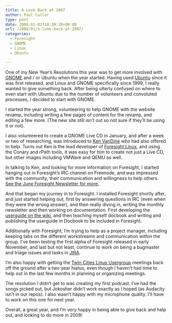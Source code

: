 ```yaml
---
title: A Look Back at 2007
author: Paul Cutler
type: post
date: 2008-01-01T18:39:20+00:00
url: /2008/01/a-look-back-at-2007/
categories:
  - Foresight
  - GNOME
  - Linux
  - Ubuntu

---
```

One of my New Year&#8217;s Resolutions this year was to get more involved with [GNOME][1] and / or Ubuntu when the year started. Having used [Ubuntu][2] since it was first released, and Linux and GNOME specifically since 1999, I really wanted to give something back. After being utterly confused on where to even start with Ubuntu due to the number of volunteers and convoluted processes, I decided to start with GNOME.

I started the year strong, volunteering to help GNOME with the website revamp, including writing a few pages of content for the revamp, and editing a few more. (The new site still isn&#8217;t out so not sure if they&#8217;ll be using it or not).

I also volunteered to create a GNOME Live CD in January, and after a week or two of researching, was introduced to [Ken VanDine][3] who had also offered to help. Turns out Ken is the lead developer of [Foresight Linux][4], and using the Conary and rPath tools, it was easy for him to create not just a Live CD, but other images including VMWare and QEMU as well.

In talking to Ken, and looking for more information on Foresight, I started hanging out in Foresight&#8217;s IRC channel on Freenode, and was impressed with the community, their communication and willingness to help others. [See the June Foresight Newsletter for more.][5]

And that began my journey in to Foresight. I installed Foresight shortly after, and just started helping out, first by answering questions in IRC (even when they were the wrong answer), and then really diving in, writing the monthly newsletter and then working on documentation. First developing the [userguide on the wiki][6], and then teaching myself docbook and writing and publishing the userguide in Docbook to be included in Foresight.

Additionally with Foresight, I&#8217;m trying to help as a project manager, including keeping tabs on the different workstreams and communication within the group. I&#8217;ve been testing the first alpha of Foresight released in early November, and last but not least, continue to work on being a bugmaster and triage issues and tasks in [JIRA][7].

I&#8217;m also happy with getting the [Twin Cities Linux Usergroup][8] meetings back off the ground after a two year hiatus, even though I haven&#8217;t had time to help out in the last few months in planning or organizing meetings.

The resolution I didn&#8217;t get to was creating my first podcast. I&#8217;ve had the songs picked out, but Jokosher didn&#8217;t work exactly as I hoped (as Audacity isn&#8217;t in our repos). I also wasn&#8217;t happy with my microphone quality. I&#8217;ll have to work on this one for next year.

Overall, a great year, and I&#8217;m very happy in being able to give back and help out, and looking to do more in 2008!

 [1]: http://www.gnome.org
 [2]: http://www.ubuntu.com
 [3]: http://ken.vandine.org
 [4]: http://www.foresightlinux.org
 [5]: http://wiki.foresightlinux.org/display/newsletter/2007/07/01/
 [6]: http://wiki.foresightlinux.org/display/docs/Getting+Started+with+Foresight+Linux
 [7]: http://issues.foresightlinux.org
 [8]: http://www.tclug.org/